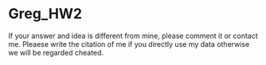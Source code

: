 # Greg_HW2

If your answer and idea is different from mine, please comment it or contact me.
Pleaese write the citation of me if you directly use my data otherwise we will be regarded cheated.


